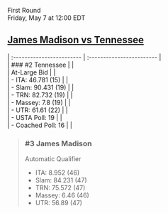 First Round  
Friday, May 7 at 12:00 EDT
## [James Madison vs Tennessee](https://www.ncaa.com/game/5833665) 

| :------------------------ | :------------------------ |  
| ### #2 Tennessee          | |  
| At-Large Bid              | |  
| - ITA: 46.781 (15)        | |  
| - Slam: 90.431 (19)       | |  
| - TRN: 82.732 (19)        | |  
| - Massey: 7.8 (19)        | |  
| - UTR: 61.61 (22)         | |  
| - USTA Poll: 19           | |  
| - Coached Poll: 16        | |  

> ### #3 James Madison  
> Automatic Qualifier  
> - ITA: 8.952 (46)  
> - Slam: 84.231 (47)  
> - TRN: 75.572 (47)  
> - Massey: 6.46 (46)  
> - UTR: 56.89 (47)  